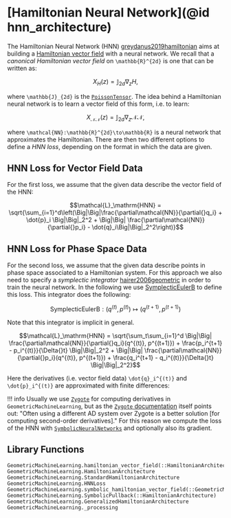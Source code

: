 # [Hamiltonian Neural Network](@id hnn_architecture)

The Hamiltonian Neural Network (HNN) [greydanus2019hamiltonian](@cite) aims at building a [Hamiltonian vector field](@ref "Symplectic Systems")  with a neural network. We recall that a *canonical Hamiltonian vector field* on ``\mathbb{R}^{2d}`` is one that can be written as:

```math
    X_H(z) = \mathbb{J}_{2d}\nabla_zH,
```
where ``\mathbb{J}_{2d}`` is the [`PoissonTensor`](@ref). The idea behind a Hamiltonian neural network is to learn a vector field of this form, i.e. to learn:

```math
    X_{\mathcal{NN}}(z) = \mathbb{J}_{2d}\nabla_z\mathcal{NN},
```
where ``\mathcal{NN}:\mathbb{R}^{2d}\to\mathbb{R}`` is a neural network that approximates the Hamiltonian. There are then two different options to define a *HNN loss*, depending on the format in which the data are given.

## HNN Loss for Vector Field Data

For the first loss, we assume that the given data describe the vector field of the HNN:

```math
\mathcal{L}_\mathrm{HNN} = \sqrt{\sum_{i=1}^d\left(\Big|\Big|\frac{\partial\mathcal{NN}}{\partial{}q_i} + \dot{p}_i \Big|\Big|_2^2 + \Big|\Big| \frac{\partial\mathcal{NN}}{\partial{}p_i} - \dot{q}_i\Big|\Big|_2^2\right)}
```

## HNN Loss for Phase Space Data

For the second loss, we assume that the given data describe points in phase space associated to a Hamiltonian system. For this approach we also need to specify a *symplectic integrator* [hairer2006geometric](@cite) in order to train the neural network. In the following we use [SymplecticEulerB](https://juliagni.github.io/GeometricIntegrators.jl/latest/modules/integrators/#GeometricIntegrators.Integrators.SymplecticEulerB) to define this loss. This integrator does the following:

```math
\mathrm{SymplecticEulerB}: (q^{(t)}, p^{(t)}) \mapsto (q^{(t+1)}, p^{(t+1)})
```

Note that this integrator is implicit in general.

```math
\mathcal{L}_\mathrm{HNN} = \sqrt{\sum_t\sum_{i=1}^d \Big|\Big| \frac{\partial\mathcal{NN}}{\partial{}q_i}(q^{(t)}, p^{(t+1)}) + \frac{p_i^{t+1} - p_i^{(t)}}{\Delta{}t} \Big|\Big|_2^2 + \Big|\Big| \frac{\partial\mathcal{NN}}{\partial{}p_i}(q^{(t)}, p^{(t+1)}) + \frac{q_i^{t+1} - q_i^{(t)}}{\Delta{}t} \Big|\Big|_2^2}
```

Here the derivatives (i.e. vector field data) ``\dot{q}_i^{(t)}`` and ``\dot{p}_i^{(t)}`` are approximated with finite differences: 

!!! info
    Usually we use [`Zygote`](https://github.com/FluxML/Zygote.jl) for computing derivatives in `GeometricMachineLearning`, but as the [`Zygote` documentation](https://fluxml.ai/Zygote.jl/dev/limitations/#Second-derivatives-1) itself points out: "Often using a different AD system over Zygote is a better solution [for computing second-order derivatives]." For this reason we compute the loss of the HNN with [`SymbolicNeuralNetworks`](https://github.com/JuliaGNI/SymbolicNeuralNetworks.jl) and optionally also its gradient.

## Library Functions

```@docs
GeometricMachineLearning.hamiltonian_vector_field(::HamiltonianArchitecture)
GeometricMachineLearning.HamiltonianArchitecture
GeometricMachineLearning.StandardHamiltonianArchitecture
GeometricMachineLearning.HNNLoss
GeometricMachineLearning.symbolic_hamiltonian_vector_field(::GeometricMachineLearning.SymbolicNeuralNetwork)
GeometricMachineLearning.SymbolicPullback(::HamiltonianArchitecture)
GeometricMachineLearning.GeneralizedHamiltonianArchitecture
GeometricMachineLearning._processing
```